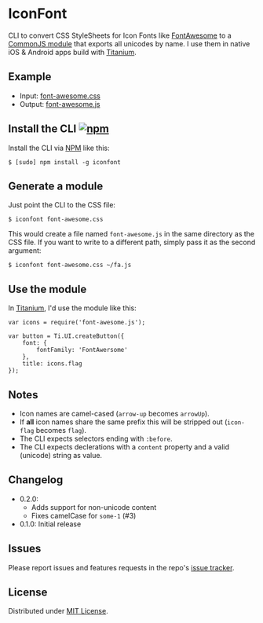 # IconFont
 
CLI to convert CSS StyleSheets for Icon Fonts like [FontAwesome](https://github.com/FortAwesome/Font-Awesome/blob/master/css/font-awesome.css) to a [CommonJS module](test/font-awesome.js) that exports all unicodes by name. I use them in native iOS & Android apps build with [Titanium](http://appcelerator.com/titanium).

## Example

- Input: [font-awesome.css](test/font-awesome.css)
- Output: [font-awesome.js](test/font-awesome.js)

## Install the CLI [![npm](http://img.shields.io/npm/v/iconfont.png)](https://www.npmjs.org/package/iconfont)

Install the CLI via [NPM](https://www.npmjs.org/package/iconfont) like this:

	$ [sudo] npm install -g iconfont

## Generate a module

Just point the CLI to the CSS file:

	$ iconfont font-awesome.css

This would create a file named `font-awesome.js` in the same directory as the CSS file. If you want to write to a different path, simply pass it as the second argument:

	$ iconfont font-awesome.css ~/fa.js
	
## Use the module

In [Titanium](http://appcelerator.com/titanium), I'd use the module like this:

	var icons = require('font-awesome.js');
	
	var button = Ti.UI.createButton({
		font: {
			fontFamily: 'FontAwersome'
		},
		title: icons.flag
	});
	
## Notes

- Icon names are camel-cased (`arrow-up` becomes `arrowUp`).
- If **all** icon names share the same prefix this will be stripped out (`icon-flag` becomes `flag`).
- The CLI expects selectors ending with `:before`.
- The CLI expects declerations with a `content` property and a valid (unicode) string as value.

## Changelog

* 0.2.0:
	- Adds support for non-unicode content
	- Fixes camelCase for `some-1` (#3)
* 0.1.0: Initial release
	
## Issues

Please report issues and features requests in the repo's [issue tracker](https://github.com/fokkezb/ticons-cli/issues).

## License

Distributed under [MIT License](LICENSE).
